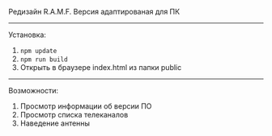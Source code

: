 Редизайн R.A.M.F.
Версия адаптированая для ПК

---

Установка:
1. `npm update`
2. `npm run build`
3. Открыть в браузере index.html из папки public

---

Возможности:
1. Просмотр информации об версии ПО
2. Просмотр списка телеканалов
3. Наведение антенны